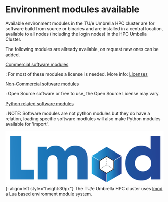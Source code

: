 # Environment modules available

Available environment modules in the TU/e Umbrella HPC cluster are for software build from source or binaries and are installed in a central location, available to all nodes (including the login nodes) in the HPC Umbella Cluster. 

The following modules are allready available, on request new ones can be added.

[Commercial software modules](commercial.md)

:   For most of these modules a license is needed. More info: [Licenses](../software/licenses.md)

[Non-Commercial software modules](non-commercial.md)

:   Open Source software or free to use, the Open Source License may vary.

[Python related software modules](python.md)

:   NOTE: Software modules are not python modules but they do have a relation, loading specific software modlules will also make Python modules available for 'import'.

![Lmod logo](Lmod-logo.png){: align=left style="height:30px"}
The TU/e Umbrella HPC cluster uses [lmod](https://lmod.readthedocs.io/) a Lua based environment module system.


